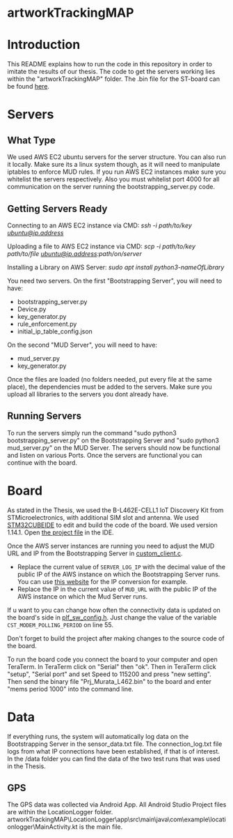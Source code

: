 # artworkTrackingMAP

# Introduction
This README explains how to run the code in this repository in order to imitate the results of our thesis.
The code to get the servers working lies within the "artworkTrackingMAP" folder. The .bin file for the ST-board can be found [here](DEMO-CERTIFY-BOOTSTRAPPING-v3(1)/DEMO-CERTIFY-BOOTSTRAPPING-v3/Projects/B_L462E/Demonstrations/Cellular/IDE/STM32CubeIDE/Debug/Prj_Murata_L462.bin).

# Servers
## What Type
We used AWS EC2 ubuntu servers for the server structure. You can also run it locally. Make sure its a linux system though, as it will need to manipulate iptables to enforce MUD rules. If you run AWS EC2 instances make sure you whitelist the servers respectively. Also you must whitelist port 4000 for all communication on the server running the bootstrapping_server.py code. 

## Getting Servers Ready

Connecting to an AWS EC2 instance via CMD:
*ssh -i path/to/key ubuntu@ip.address*

Uploading a file to AWS EC2 instance via CMD:
*scp -i path/to/key path/to/file ubuntu@ip.address:path/on/server*

Installing a Library on AWS Server:
*sudo apt install python3-nameOfLibrary*

You need two servers. On the first "Bootstrapping Server", you will need to have:
* bootstrapping_server.py
* Device.py
* key_generator.py
* rule_enforcement.py
* initial_ip_table_config.json

On the second "MUD Server", you will need to have:
* mud_server.py
* key_generator.py

Once the files are loaded (no folders needed, put every file at the same place), the dependencies must be added to the servers. Make sure you upload all libraries to the servers you dont already have.

## Running Servers
To run the servers simply run the command "sudo python3 bootstrapping_server.py" on the Bootstrapping Server and "sudo python3 mud_server.py" on the MUD Server. The servers should now be functional and listen on various Ports. Once the servers are functional you can continue with the board.


# Board
As stated in the Thesis, we used the B-L462E-CELL1 IoT Discovery Kit from STMicroelectronics, with additional SIM slot and antenna. 
We used [STM32CUBEIDE](https://www.st.com/content/st_com/en/stm32cubeide.html) to edit and build the code of the board. We used version 1.14.1.
Open [the project file](DEMO-CERTIFY-BOOTSTRAPPING-v3(1)/DEMO-CERTIFY-BOOTSTRAPPING-v3/Projects/B_L462E/Demonstrations/Cellular/IDE/STM32CubeIDE) in the IDE.

Once the AWS server instances are running you need to adjust the MUD URL and IP from the Bootstrapping Server in [custom_client.c](DEMO-CERTIFY-BOOTSTRAPPING-v3(1)/DEMO-CERTIFY-BOOTSTRAPPING-v3/Middlewares/ST/STM32_Cellular/Samples/Custom/Src/custom_client.c).
* Replace the current value of `SERVER_LOG_IP` with the decimal value of the public IP of the AWS instance on which the Bootstrapping Server runs. You can use [this website](https://tools.iplocation.net/ip-to-integer-converter) for the IP conversion for example.
* Replace the IP in the current value of `MUD_URL` with the public IP of the AWS instance on which the Mud Server runs.

If u want to you can change how often the connectivity data is updated on the board's side in [plf_sw_config.h](DEMO-CERTIFY-BOOTSTRAPPING-v3(1)/DEMO-CERTIFY-BOOTSTRAPPING-v3/Projects/B_L462E/Demonstrations/Cellular/STM32_Cellular/App). Just change the value of the variable `CST_MODEM_POLLING_PERIOD` on line 55.

Don't forget to build the project after making changes to the source code of the board.

To run the board code you connect the board to your computer and open TeraTerm. In TeraTerm click on "Serial" then "ok". Then in TeraTerm click "setup", "Serial port" and set Speed to 115200 and press "new setting". Then send the binary file "Prj_Murata_L462.bin" to the board and enter "mems period 1000" into the command line.

# Data
If everything runs, the system will automatically log data on the Bootstrapping Server in the sensor_data.txt file. The connection_log.txt file logs from what IP connections have been established, if that is of interest.
In the /data folder you can find the data of the two test runs that was used in the Thesis.

## GPS
The GPS data was collected via Android App. All Android Studio Project files are within the LocationLogger folder. 
artworkTrackingMAP\LocationLogger\app\src\main\java\com\example\locationlogger\MainActivity.kt is the main file.
